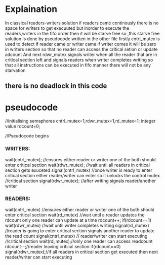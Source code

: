 # Explaination
In classical readers-writers solution if readers came continously there is no space for writers to get execuuted but inorder to execute the readers,writers in the fifo order then it will be starve free 
so ,this starve free solution is done by pseudocode written in the other file
firstly cntrl_mutex is used to detect if reader came or writer came if writer comes it will be zero in writers section so that no reader can access the critical setion or update adcount
And next rdwr_mutex signals writer when all the reader that are in critical section left and signals readers when writer completes writing
so that all instructions can be executed in fifo manner there will not be any starvation
## there is no deadlock in this code
# pseudocode
//initialising semaphores 
cntrl_mutex=1,rdwr_mutex=1,rd_mutex=1;
integer value rdcount=0;

//Pseudocode begins

### WRITERS:

wait(cntrl_mutex);
//ensures either reader or writer one of the both should enter critical section
wait(rdwr_mutex);
//wait until all readers in critical section gets exuceted
signal(cntrl_mutex)
//once writer is ready to enter critical section either reader/writer can enter so it unlocks the control mutex
//critical section
signal(rdwr_mutex);
//after writing signals reader/another writer

### READERS:
wait(cntrl_mutex)
//ensures either reader or writer one of the both should enter critical section
wait(rd_mutex)
//wait until a reader updates the rdcount only one reader can update at a time
rdcount++;
if(rdcount==1)
wait(rdwr_mutex) //wait until writer completes writing
signal(rd_mutex) //reader is going to enter critical section signals another reader to update the read count
signal(cntrl_mutex) // reader/writer can start executing
//critical section
wait(rd_mutex);//only one reader can access readcount
rdcount--;//reader leaving critical section
if(rdcount==0)
signal(rdwr_mutex);//if all readers in critical section get executed then next reader/writer can start executing
